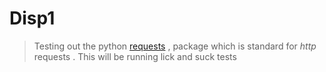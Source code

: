 # Disp1 

> Testing out the python [requests](https://requests.readthedocs.io/en/latest/) , package which is standard for _http_ requests . This will be running lick and suck tests 


